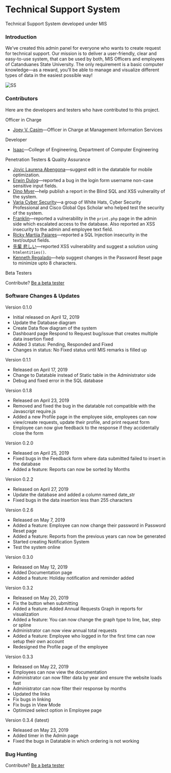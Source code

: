 # Technical Support System
Technical Support System developed under MIS

### Introduction

We’ve created this admin panel for everyone who wants to create request for technical support. Our mission is to deliver a user-friendly, clear and easy-to-use system, that can be used by both, MIS Officers and employees of Catanduanes State University. The only requirement is a basic computer knowledge—as a reward, you’ll be able to manage and visualize different types of data in the easiest possible way!

![SS](https://github.com/isaacdarcilla/SYSCSU/blob/master/Capture.PNG)

### Contributors
Here are the developers and testers who have contributed to this project.

Officer in Charge

* [Joey V.  Casim](https://www.facebook.com)—Officer in Charge at Management Information Services

Developer

* [Isaac](https://www.facebook.com/isaacdarcilla)—College of Engineering, Department of Computer Engineering

Penetration Testers & Quality Assurance
                        <ul>
                          <li><a href="https://www.facebook.com/jovicabengona?refid=18&__tn__=R">Jovic Laurena Abengona</a>—suggest edit in the datatable for mobile optimization.</li>
                          <li><a href="https://www.facebook.com/tagapandan?refid=18&__tn__=R">Erwin Dulog</a>—reported a bug in the login form username non-case sensitive input fields. </li>
                          <li><a href="https://www.facebook.com/dinom.myer?refid=18&__tn__=R">Dino Myer</a>—help publish a report in the Blind SQL and XSS vulnerality of the system</a>.</li>
                          <li><a href="https://www.facebook.com/variacyberorg/?__tn__=R">Varia Cyber Security</a>—a group of White Hats, Cyber Security Professional and Cisco Global Ops Scholar who helped test the security of the system.</li>
                          <li><a href="https://www.facebook.com/frnklnsrrno?__tn__=R">Franklin</a>—reported a vulnerability in the <code>print.php</code> page in the admin side which escalated access to the database. Also reported an XSS insecurity to the admin and employee text field.</li>
                          <li><a href="https://www.facebook.com/pajares.rickyboy?refid=18&__tn__=R">Ricky Martija Pajares</a>—reported a SQL Injection insecurity in the text/output fields.</li>
                          <li><a href="https://www.facebook.com/lazydeveloper.ph?refid=18&__tn__=R">先輩 悲しい</a>—reported XSS vulnerability and suggest a solution using <code>htmlentities()</code>.</li>
                          <li><a href="https://www.facebook.com/kenneth.regalado?refid=18&__tn__=R">Kenneth Regalado</a>—help suggest changes in the Password Reset page to minimize upto 8 characters.</li>
                        </ul>                 Beta Testers

Contribute? [Be a beta tester](http://tsrf.epageant.x10.bz)

### Software Changes & Updates

Version 0.1.0
* Initial released on April 12, 2019
* Update the Database diagram
* Create Data flow diagram of the system
* Dashboard page Respond to Request bug/issue that creates multiple data insertion fixed
* Added 3 status: Pending, Responded and Fixed
* Changes in status: No Fixed status until MIS remarks is filled up

Version 0.1.1
* Released on April 17, 2019
* Change to Datatable instead of Static table in the Administrator side
* Debug and fixed error in the SQL database

Version 0.1.8
* Released on April 23, 2019
* Removed and fixed the bug in the datatable not compatible with the Javascript require.js
* Added a new Profile page in the employee side, employees can now view/create requests, update their profile, and print request form
* Employee can now give feedback to the response if they accidentally close the form

Version 0.2.0
* Released on April 25, 2019
* Fixed bugs in the Feedback form where data submitted failed to insert in the database
* Added a feature: Reports can now be sorted by Months

Version 0.2.2
* Released on April 27, 2019
* Update the database and added a column named date_str
* Fixed bugs in the data insertion less than 255 characters

Version 0.2.6
* Released on May 7, 2019
* Added a feature: Employee can now change their password in Password Reset page
* Added a feature: Reports from the previous years can now be generated
* Started creating Notification System
* Test the system online

Version 0.3.0 
* Released on May 12, 2019
* Added Documentation page
* Added a feature: Holiday notification and reminder added

Version 0.3.2
* Released on May 20, 2019
* Fix the button when submitting
* Added a feature: Added Annual Requests Graph in reports for visualization
* Added a feature: You can now change the graph type to line, bar, step or spline
* Administrator can now view annual total requests
* Added a feature: Employee who logged in for the first time can now setup their own account
* Redesigned the Profile page of the employee

Version 0.3.3
* Released on May 22, 2019
* Employees can now view the documentation
* Administrator can now filter data by year and ensure the website loads fast
* Administrator can now filter their response by months
* Updated the links
* Fix bugs in linking
* Fix bugs in View Mode
* Optimized select option in Employee page

Version 0.3.4 (latest)
* Released on May 23, 2019
* Added timer in the Admin page
* Fixed the bugs in Datatable in which ordering is not working

### Bug Hunting

Contribute? [Be a beta tester](http://tsrf.epageant.x10.bz)
